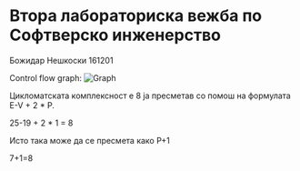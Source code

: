 # Втора лабораториска вежба по Софтверско инженерство
Божидар Нешкоски 161201

Control flow graph:
![Graph](https://user-images.githubusercontent.com/29803467/120215843-86c4d080-c236-11eb-945e-05f15598fb13.jpg)

Цикломатската комплексност e 8 ја пресметав со помош на формулата E-V + 2 * P. 

25-19 + 2 * 1 = 8

Исто така може да се пресмета како Р+1

7+1=8
